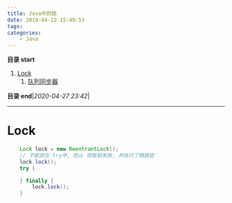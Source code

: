 ```yaml
---
title: Java中的锁
date: 2019-04-22 15:49:53
tags: 
categories: 
    - Java
---
```


**目录 start**

1. [Lock](#lock)
    1. [队列同步器](#队列同步器)

**目录 end**|_2020-04-27 23:42_|
****************************************
# Lock

```java
    Lock lock = new ReentrantLock();
    // 不能放在 try中, 防止 获取锁失败, 并执行了释放锁
    lock.lock();
    try {

    } finally {
        lock.lock();
    }
```
